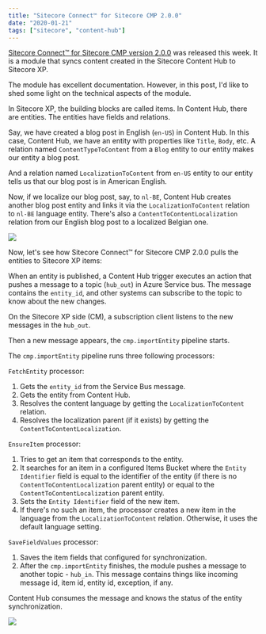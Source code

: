 ```yaml
---
title: "Sitecore Connect™ for Sitecore CMP 2.0.0"
date: "2020-01-21"
tags: ["sitecore", "content-hub"]
---
```


[Sitecore Connect™ for Sitecore CMP version 2.0.0](https://dev.sitecore.net/Downloads/Sitecore_Connect_for_Sitecore_CMP/20/Sitecore_Connect_for_Sitecore_CMP_200.aspx) was released this week. It is a module that syncs content created in the Sitecore Content Hub to Sitecore XP.

The module has excellent documentation. However, in this post, I'd like to shed some light on the technical aspects of the module.

In Sitecore XP, the building blocks are called items. In Content Hub, there are entities. The entities have fields and relations.

Say, we have created a blog post in English (`en-US`) in Content Hub. In this case, Content Hub, we have an entity with properties like `Title`, `Body`, etc. A relation named `ContentTypeToContent` from a `Blog` entity to our entity makes our entity a blog post.

And a relation named `LocalizationToContent` from `en-US` entity to our entity tells us that our blog post is in American English.

Now, if we localize our blog post, say, to `nl-BE`, Content Hub creates another blog post entity and links it via the `LocalizationToContent` relation to `nl-BE` language entity. There's also a `ContentToContentLocalization` relation from our English blog post to a localized Belgian one.

<img src="entity.png" class="img-fluid" />

Now, let's see how Sitecore Connect™ for Sitecore CMP 2.0.0 pulls the entities to Sitecore XP items:

When an entity is published, a Content Hub trigger executes an action that pushes a message to a topic (`hub_out`) in Azure Service bus. The message contains the `entity_id`, and other systems can subscribe to the topic to know about the new changes.

On the Sitecore XP side (CM), a subscription client listens to the new messages in the `hub_out`.

Then a new message appears, the `cmp.importEntity` pipeline starts.

The `cmp.importEntity` pipeline runs three following processors:

`FetchEntity` processor:

1.  Gets the `entity_id` from the Service Bus message.
2.  Gets the entity from Content Hub.
3.  Resolves the content language by getting the `LocalizationToContent` relation.
4.  Resolves the localization parent (if it exists) by getting the `ContentToContentLocalization`.

`EnsureItem` processor:

1.  Tries to get an item that corresponds to the entity.
2.  It searches for an item in a configured Items Bucket where the `Entity Identifier` field is equal to the identifier of the entity (if there is no `ContentToContentLocalization` parent entity) or equal to the `ContentToContentLocalization` parent entity.
3.  Sets the `Entity Identifier` field of the new item.
4.  If there's no such an item, the processor creates a new item in the language from the `LocalizationToContent` relation. Otherwise, it uses the default language setting.

`SaveFieldValues` processor:

1.  Saves the item fields that configured for synchronization.
2.  After the `cmp.importEntity` finishes, the module pushes a message to another topic - `hub_in`. This message contains things like incoming message id, item id, entity id, exception, if any.

Content Hub consumes the message and knows the status of the entity synchronization.

<img src="topology.png" class="img-fluid" />
